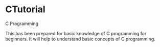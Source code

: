 # CTutorial
C Programming

This has been prepared for basic knowledge of C programming for beginners.
It will help to understand basic concepts of C programming.
